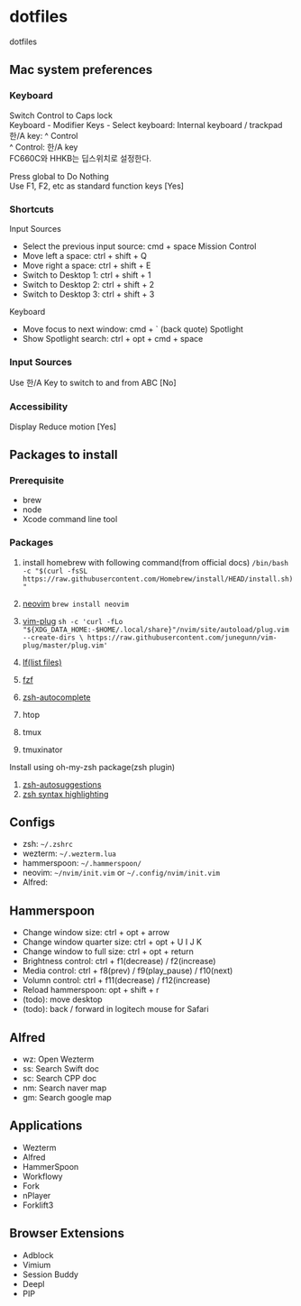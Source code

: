 # dotfiles
dotfiles

## Mac system preferences
### Keyboard
Switch Control to Caps lock  
Keyboard - Modifier Keys - Select keyboard: Internal keyboard / trackpad  
한/A key: ^ Control  
^ Control: 한/A key  
FC660C와 HHKB는 딥스위치로 설정한다.

Press global to Do Nothing  
Use F1, F2, etc as standard function keys [Yes]

### Shortcuts
Input Sources
- Select the previous input source: cmd + space
Mission Control
- Move left a space: ctrl + shift + Q
-	Move right a space: ctrl + shift + E
-	Switch to Desktop 1: ctrl + shift + 1
-	Switch to Desktop 2: ctrl + shift + 2
-	Switch to Desktop 3: ctrl + shift + 3

Keyboard
- Move focus to next window: cmd + ` (back quote)
Spotlight
- Show Spotlight search: ctrl + opt + cmd + space

### Input Sources
Use 한/A Key to switch to and from ABC [No]

### Accessibility
Display
	Reduce motion [Yes]

## Packages to install
### Prerequisite
- brew
- node
- Xcode command line tool

### Packages
1. install homebrew with following command(from official docs)
`/bin/bash -c "$(curl -fsSL https://raw.githubusercontent.com/Homebrew/install/HEAD/install.sh)"`

2. [neovim](https://github.com/neovim/neovim/wiki/Installing-Neovim)
`brew install neovim`

3. [vim-plug](https://github.com/junegunn/vim-plug)
`sh -c 'curl -fLo "${XDG_DATA_HOME:-$HOME/.local/share}"/nvim/site/autoload/plug.vim --create-dirs \
       https://raw.githubusercontent.com/junegunn/vim-plug/master/plug.vim'`
4. [lf(list files)](https://github.com/gokcehan/lf)
5. [fzf](https://github.com/junegunn/fzf)
6. [zsh-autocomplete](https://github.com/marlonrichert/zsh-autocomplete)
7. htop
8. tmux
9. tmuxinator

Install using oh-my-zsh package(zsh plugin)
1. [zsh-autosuggestions](https://github.com/zsh-users/zsh-autosuggestions/blob/master/INSTALL.md)
2. [zsh syntax highlighting](https://github.com/zsh-users/zsh-syntax-highlighting)



## Configs
- zsh: `~/.zshrc`
- wezterm: `~/.wezterm.lua`
- hammerspoon: `~/.hammerspoon/`
- neovim: `~/nvim/init.vim` or `~/.config/nvim/init.vim`
- Alfred: 

## Hammerspoon
- Change window size: ctrl + opt + arrow 
- Change window quarter size: ctrl + opt + U I J K
- Change window to full size: ctrl + opt + return
- Brightness control: ctrl + f1(decrease) / f2(increase)
- Media control: ctrl + f8(prev) / f9(play_pause) / f10(next)
- Volumn control: ctrl + f11(decrease) / f12(increase)
- Reload hammerspoon: opt + shift + r
- (todo): move desktop
- (todo): back / forward in logitech mouse for Safari

## Alfred
- wz: Open Wezterm
- ss: Search Swift doc
- sc: Search CPP doc
- nm: Search naver map
- gm: Search google map

## Applications
- Wezterm 
- Alfred
- HammerSpoon
- Workflowy
- Fork
- nPlayer
- Forklift3

## Browser Extensions
- Adblock
- Vimium
- Session Buddy
- Deepl
- PIP


